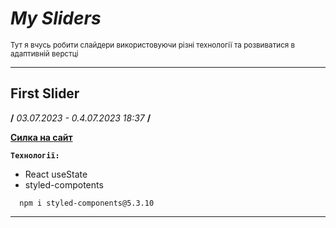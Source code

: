 # __*My Sliders*__
<small>Тут я вчусь робити слайдери використовуючи різні технології та розвиватися в адаптивній верстці</small>
___

## __First Slider__
**/** _03.07.2023 - 0.4.07.2023 18:37_ **/**

[**Силка на сайт**](https://andrewhypster.github.io/My_Sliders/first/build/index.html)

**`Технології:`**
- React useState
- styled-compotents

```
  npm i styled-components@5.3.10
```
___
